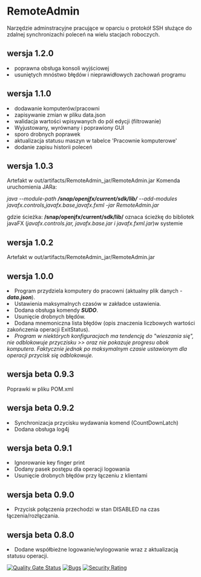 # RemoteAdmin
Narzędzie adminstracyjne pracujące w oparciu o protokół SSH służące do zdalnej synchronizachi poleceń na wielu stacjach roboczych.

## wersja 1.2.0
<li>poprawna obsługa konsoli wyjściowej</li>
<li>usuniętych mnóstwo błędów i nieprawidłowych zachowań programu</li>


## wersja 1.1.0
<li>dodawanie komputerów/pracowni</li>
<li>zapisywanie zmian w pliku data.json</li>
<li>walidacja wartości wpisywanych do pól edycji (filtrowanie)</li>
<li>Wyjustowany, wyrównany i poprawiony GUI</li>
<li>sporo drobnych poprawek</li>
<li>aktualizacja statusu maszyn w tabelce 'Pracownie komputerowe'</li>
<li>dodanie zapisu historii poleceń</li>

## wersja 1.0.3
Artefakt w out/artifacts/RemoteAdmin_jar/RemoteAdmin.jar
Komenda uruchomienia JARa:
<p>
<i>java --module-path <b>/snap/openjfx/current/sdk/lib/</b> --add-modules javafx.controls,javafx.base,javafx.fxml -jar RemoteAdmin.jar</i>
</p>
gdzie ścieżka: <b>/snap/openjfx/current/sdk/lib/</b>
oznaca ścieżkę do bibliotek javaFX (<i>javafx.controls.jar, javafx.base.jar i javafx.fxml.jar</i>)w systemie 

## wersja 1.0.2
Artefakt w out/artifacts/RemoteAdmin_jar/RemoteAdmin.jar

## wersja 1.0.0
<li>Program przydziela komputery do pracowni (aktualny plik danych - <b><i>data.json</i></b>).</li>
<li>Ustawienia maksymalnych czasów w zakładce ustawienia.</li>
<li>Dodana obsługa komendy <b><i>SUDO</b></i>.</li>
<li>Usunięcie drobnych błędów.</li>
<li>Dodana mnemoniczna lista błędów (opis znaczenia liczbowych wartości zakończenia operacji ExitStatus).</li>
<li><i>Program w niektórych konfiguracjach ma tendencję do "wieszania się", nie odblokowuje przyczisku >> oraz nie pokazuje progresu obok komputera. Faktycznie jednak po maksymalnym czasie ustawionym dla operacji przycisk się odblokowuje.</i></li>

## wersja beta 0.9.3
Poprawki w pliku POM.xml
## wersja beta 0.9.2
<li>Synchronizacja przycisku wydawania komend (CountDownLatch)</li>
<li>Dodana obsługa log4j</li>

## wersja beta 0.9.1
<li>Ignorowanie key finger print</li>
<li>Dodany pasek postępu dla operacji logowania</li>
<li>Usunięcie drobnych błędów przy łączeniu z klientami</li>

## wersja beta 0.9.0
<li>Przycisk połączenia przechodzi w stan DISABLED na czas łączenia/rozłączania.</li>

## wersja beta 0.8.0
<li>Dodane współbieżne logowanie/wylogowanie wraz z aktualizacją statusu operacji.</li>

[![Quality Gate Status](https://sonarcloud.io/api/project_badges/measure?project=PrzemyslawZagraniczny_RemoteAdmin&metric=alert_status)](https://sonarcloud.io/summary/new_code?id=PrzemyslawZagraniczny_RemoteAdmin)
[![Bugs](https://sonarcloud.io/api/project_badges/measure?project=PrzemyslawZagraniczny_RemoteAdmin&metric=bugs)](https://sonarcloud.io/summary/new_code?id=PrzemyslawZagraniczny_RemoteAdmin)
[![Security Rating](https://sonarcloud.io/api/project_badges/measure?project=PrzemyslawZagraniczny_RemoteAdmin&metric=security_rating)](https://sonarcloud.io/summary/new_code?id=PrzemyslawZagraniczny_RemoteAdmin)
